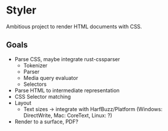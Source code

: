 # Styler

Ambitious project to render HTML documents with CSS.

## Goals

- Parse CSS, maybe integrate rust-cssparser
  - Tokenizer
  - Parser
  - Media query evaluator
  - Selectors
- Parse HTML to intermediate representation
- CSS Selector matching
- Layout
  - Text sizes -> integrate with HarfBuzz/Platform (Windows: DirectWrite, Mac: CoreText, Linux: ?)
- Render to a surface, PDF?
